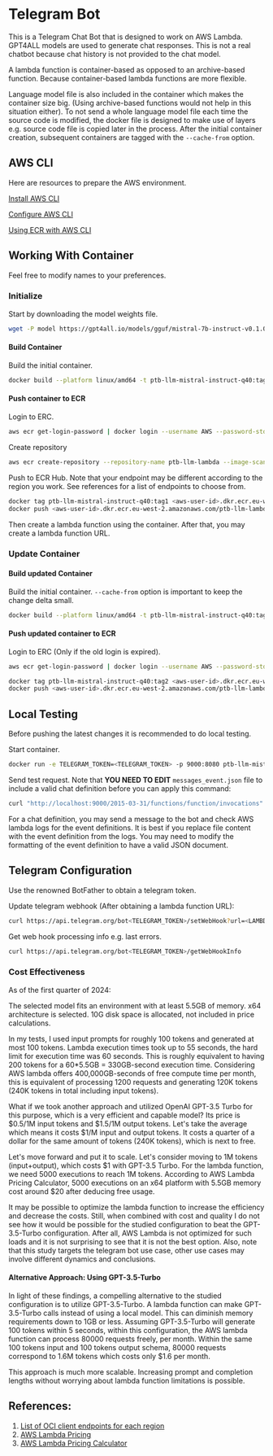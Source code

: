 # Telegram Bot

This is a Telegram Chat Bot that is designed to work on AWS Lambda. GPT4ALL models are used to generate chat responses. This is not a real chatbot because chat history is not provided to the chat model. 

A lambda function is container-based as opposed to an archive-based function. Because container-based lambda functions are more flexible.

Language model file is also included in the container which makes the container size big. (Using archive-based functions would not help in this situation either). To not send a whole language model file each time the source code is modified, the docker file is designed to make use of layers e.g. source code file is copied later in the process. After the initial container creation, subsequent containers are tagged with the `--cache-from` option.

## AWS CLI

Here are resources to prepare the AWS environment.

[Install AWS CLI](https://docs.aws.amazon.com/cli/latest/userguide/getting-started-install.html)

[Configure AWS CLI](https://docs.aws.amazon.com/cli/latest/userguide/getting-started-quickstart.html)

[Using ECR with AWS CLI ](https://docs.aws.amazon.com/AmazonECR/latest/userguide/getting-started-cli.html)

## Working With Container

Feel free to modify names to your preferences.

### Initialize

Start by downloading the model weights file.

```bash
wget -P model https://gpt4all.io/models/gguf/mistral-7b-instruct-v0.1.Q4_0.gguf
```

#### Build Container

Build the initial container.
```bash
docker build --platform linux/amd64 -t ptb-llm-mistral-instruct-q40:tag1 .
```

#### Push container to ECR

Login to ERC.
```bash
aws ecr get-login-password | docker login --username AWS --password-stdin <aws-user-id>.dkr.ecr.eu-west-2.amazonaws.com
```
Create repository
```bash
aws ecr create-repository --repository-name ptb-llm-lambda --image-scanning-configuration scanOnPush=true --image-tag-mutability MUTABLE
```

Push to ECR Hub. Note that your endpoint may be different according to the region you work. See references for a list of endpoints to choose from.
```bash
docker tag ptb-llm-mistral-instruct-q40:tag1 <aws-user-id>.dkr.ecr.eu-west-2.amazonaws.com/ptb-llm-lambda:latest
docker push <aws-user-id>.dkr.ecr.eu-west-2.amazonaws.com/ptb-llm-lambda:latest
```
Then create a lambda function using the container. After that, you may create a lambda function URL.

### Update Container

#### Build updated Container

Build the initial container. `--cache-from` option is important to keep the change delta small.
```bash
docker build --platform linux/amd64 -t ptb-llm-mistral-instruct-q40:tag2 --cache-from ptb-llm-mistral-instruct-q40:tag1 .
```

#### Push updated container to ECR

Login to ERC (Only if the old login is expired).
```bash
aws ecr get-login-password | docker login --username AWS --password-stdin <aws-user-id>.dkr.ecr.eu-west-2.amazonaws.com
```

```bash
docker tag ptb-llm-mistral-instruct-q40:tag2 <aws-user-id>.dkr.ecr.eu-west-2.amazonaws.com/ptb-llm-lambda:latest
docker push <aws-user-id>.dkr.ecr.eu-west-2.amazonaws.com/ptb-llm-lambda:latest
```

## Local Testing

Before pushing the latest changes it is recommended to do local testing.

Start container.
```bash
docker run -e TELEGRAM_TOKEN=<TELEGRAM_TOKEN> -p 9000:8080 ptb-llm-mistral-instruct-q40:tag1
```

Send test request. Note that **YOU NEED TO EDIT** `messages_event.json` file to include a valid chat definition before you can apply this command:
```bash
curl "http://localhost:9000/2015-03-31/functions/function/invocations" -d  @test/sample_events/message_event.json
```

For a chat definition, you may send a message to the bot and check AWS lambda logs for the event definitions. It is best if you replace file content with the event definition from the logs. You may need to modify the formatting of the event definition to have a valid JSON document.

## Telegram Configuration

Use the renowned BotFather to obtain a telegram token. 

Update telegram webhook (After obtaining a lambda function URL):
```bash
curl https://api.telegram.org/bot<TELEGRAM_TOKEN>/setWebHook?url=<LAMBDA_FUNCTION_URL>
```

Get web hook processing info e.g. last errors.
```bash
curl https://api.telegram.org/bot<TELEGRAM_TOKEN>/getWebHookInfo
```

### Cost Effectiveness

As of the first quarter of 2024:

The selected model fits an environment with at least 5.5GB of memory. x64 architecture is selected. 10G disk space is allocated, not included in price calculations.

In my tests, I used input prompts for roughly 100 tokens and generated at most 100 tokens. Lambda execution times took up to 55 seconds, the hard limit for execution time was 60 seconds. 
This is roughly equivalent to having 200 tokens for a 60*5.5GB = 330GB-second execution time. Considering AWS lambda offers 400,000GB-seconds of free compute time per month, this is equivalent of processing 1200 requests and generating 120K tokens (240K tokens in total including input tokens).

What if we took another approach and utilized OpenAI GPT-3.5 Turbo for this purpose, which is a very efficient and capable model? Its price is $0.5/1M input tokens and $1.5/1M output tokens. Let's take the average which means it costs $1/M input and output tokens. It costs a quarter of a dollar for the same amount of tokens (240K tokens), which is next to free.

Let's move forward and put it to scale. Let's consider moving to 1M tokens (input+output), which costs $1 with GPT-3.5 Turbo. For the lambda function, we need 5000 executions to reach 1M tokens. According to AWS Lambda Pricing Calculator, 5000 executions on an x64 platform with 5.5GB memory cost around $20 after deducing free usage. 

It may be possible to optimize the lambda function to increase the efficiency and decrease the costs. Still, when combined with cost and quality I do not see how it would be possible for the studied configuration to beat the GPT-3.5-Turbo configuration. After all, AWS Lambda is not optimized for such loads and it is not surprising to see that it is not the best option. Also, note that this study targets the telegram bot use case, other use cases may involve different dynamics and conclusions.

#### Alternative Approach: Using GPT-3.5-Turbo

In light of these findings, a compelling alternative to the studied configuration is to utilize GPT-3.5-Turbo. A lambda function can make GPT-3.5-Turbo calls instead of using a local model. This can diminish memory requirements down to 1GB or less. Assuming GPT-3.5-Turbo will generate 100 tokens within 5 seconds, within this configuration, the AWS lambda function can process 80000 requests freely, per month. Within the same 100 tokens input and 100 tokens output schema, 80000 requests correspond to 1.6M tokens which costs only $1.6 per month.

This approach is much more scalable. Increasing prompt and completion lengths without worrying about lambda function limitations is possible.

## References:
1. [List of OCI client endpoints for each region](https://docs.aws.amazon.com/general/latest/gr/ecr.html)
2. [AWS Lambda Pricing](https://aws.amazon.com/lambda/pricing/)
3. [AWS Lambda Pricing Calculator](https://s3.amazonaws.com/lambda-tools/pricing-calculator.html)
